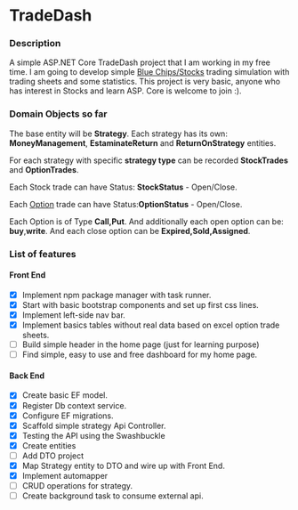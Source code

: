 # TradeDash

### Description
A simple ASP.NET Core TradeDash project that I am working in my free time. I am going to develop simple [Blue Chips/Stocks](https://www.investopedia.com/terms/b/bluechip.asp) trading simulation with trading sheets and some statistics. This project is very basic, anyone who has interest in Stocks and learn ASP. Core is welcome to join :).

### Domain Objects so far
The base entity will be **Strategy**. Each strategy has its own: **MoneyManagement**, **EstaminateReturn**
and **ReturnOnStrategy** entities.

For each strategy with specific **strategy type** can be recorded **StockTrades** and **OptionTrades**.

Each Stock trade can have Status: **StockStatus** - Open/Close.

Each [Option](https://www.investopedia.com/terms/s/stockoption.asp) trade can have Status:**OptionStatus** - Open/Close.

Each Option is of Type **Call,Put**. And additionally each open option can be: **buy**,**write**.
And each close option can be **Expired,Sold,Assigned**.

### List of features
                   
#### Front End 
 - [X] Implement npm package manager with task runner.     
 - [X] Start with basic bootstrap components and set up first css lines. 
 - [X] Implement left-side nav bar. 
 - [X] Implement basics tables without real data based on excel option trade sheets.
 - [ ] Build simple header in the home page (just for learning purpose)
 - [ ] Find simple, easy to use and free dashboard for my home page.

#### Back End
 - [X] Create basic EF model.
 - [X] Register Db context service.
 - [X] Configure EF migrations.
 - [X] Scaffold simple strategy Api Controller.
 - [x] Testing the API using the Swashbuckle
 - [X] Create entities 
 - [ ] Add DTO project 
 - [X] Map Strategy entity to DTO and wire up with Front End.
 - [X] Implement automapper
 - [ ] CRUD operations for strategy.
 - [ ] Create background task to consume external api.
